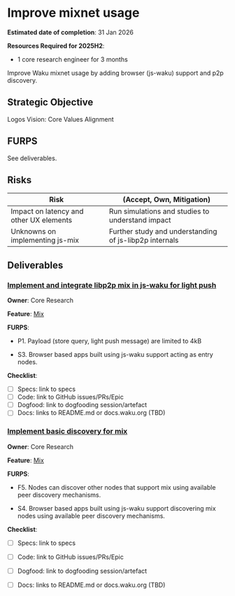 # Improve mixnet usage

**Estimated date of completion**: 31 Jan 2026

**Resources Required for 2025H2**:

- 1 core research engineer for 3 months

Improve Waku mixnet usage by adding browser (js-waku) support and p2p discovery.

## Strategic Objective

Logos Vision: Core Values Alignment

## FURPS

See deliverables.

## Risks

| Risk                                    | (Accept, Own, Mitigation)                                          |
| --------------------------------------- | ------------------------------------------------------------------ |
| Impact on latency and other UX elements | Run simulations and studies to understand impact                   |
| Unknowns on implementing js-mix         | Further study and understanding of js-libp2p internals             |

## Deliverables

### [Implement and integrate libp2p mix in js-waku for light push](https://github.com/waku-org/js-waku/issues/2634)

**Owner**: Core Research

**Feature**: [Mix](/FURPS/core/mix.md)

**FURPS**:

- P1. Payload (store query, light push message) are limited to 4kB

- S3. Browser based apps built using js-waku support acting as entry nodes.

**Checklist**:

- [ ] Specs: link to specs
- [ ] Code: link to GitHub issues/PRs/Epic
- [ ] Dogfood: link to dogfooding session/artefact
- [ ] Docs: links to README.md or docs.waku.org (TBD)

### [Implement basic discovery for mix](https://github.com/waku-org/js-waku/issues/2634)

**Owner**: Core Research

**Feature**: [Mix](/FURPS/core/mix.md)

**FURPS**:

- F5. Nodes can discover other nodes that support mix using available peer discovery mechanisms.

- S4. Browser based apps built using js-waku support discovering mix nodes using available peer discovery mechanisms.

**Checklist**:

- [ ] Specs: link to specs
- [ ] Code: link to GitHub issues/PRs/Epic
- [ ] Dogfood: link to dogfooding session/artefact
- [ ] Docs: links to README.md or docs.waku.org (TBD)


